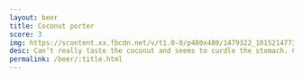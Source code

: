```yaml
---
layout: beer
title: Coconut porter
score: 3
img: https://scontent.xx.fbcdn.net/v/t1.0-0/p480x480/1479322_10152147730723745_835775935_n.jpg?oh=3c1ad9f2c4bede576c88a9dfd6a67135&oe=587BD307
desc: Can’t really taste the coconut and seems to curdle the stomach. Could just be fighting with the other beers. Or the fried rice
permalink: /beer/:title.html
---
```

